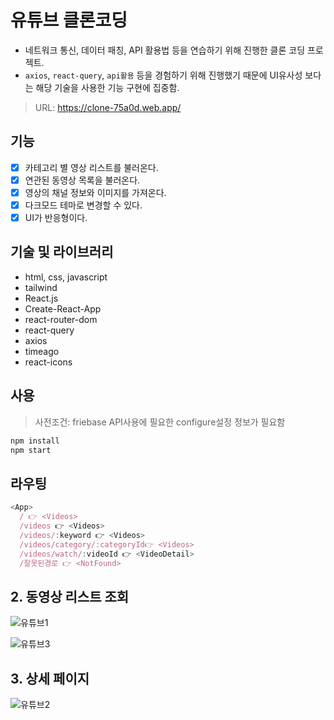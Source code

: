 # 유튜브 클론코딩
- 네트워크 통신, 데이터 패칭, API 활용법 등을 연습하기 위해 진행한 클론 코딩 프로젝트.
- `axios`, `react-query`, `api활용` 등을 경험하기 위해 진행했기 때문에 UI유사성 보다는 해당 기술을 사용한 기능 구현에 집중함.

> URL: https://clone-75a0d.web.app/


## 기능
- [x] 카테고리 별 영상 리스트를 불러온다.
- [x] 연관된 동영상 목록을 불러온다.
- [x] 영상의 채널 정보와 이미지를 가져온다.
- [x] 다크모드 테마로 변경할 수 있다.
- [x] UI가 반응형이다.

## 기술 및 라이브러리
- html, css, javascript
- tailwind
- React.js
- Create-React-App
- react-router-dom
- react-query
- axios
- timeago
- react-icons

## 사용
> 사전조건: friebase API사용에 필요한 configure설정 정보가 필요함
```js
npm install
npm start
```

## 라우팅
```js
<App>
  / 👉 <Videos>
  /videos 👉 <Videos>
  /videos/:keyword 👉 <Videos>
  /videos/category/:categoryId👉 <Videos>
  /videos/watch/:videoId 👉 <VideoDetail>
  /잘못된경로 👉 <NotFound>
```

## 2. 동영상 리스트 조회
![유튜브1](https://user-images.githubusercontent.com/78143860/212106695-ad4c7c1f-ea2f-410f-b57a-077e2fcb0eee.gif)

![유튜브3](https://user-images.githubusercontent.com/78143860/212106815-4f6a1b39-01ed-4b9f-a748-a84808553ada.gif)


## 3. 상세 페이지

![유튜브2](https://user-images.githubusercontent.com/78143860/212106739-9b0275e0-8d06-4dbf-b0fb-6deb7237ae53.gif)
